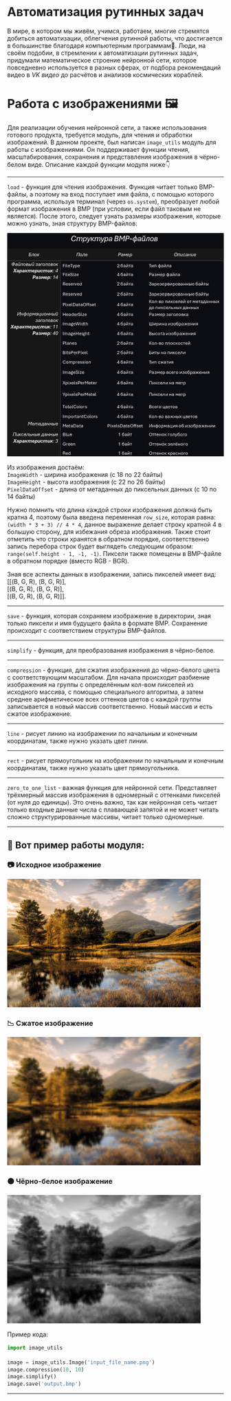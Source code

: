 # **Автоматизация рутинных задач**

В мире, в котором мы живём, учимся, работаем, многие стремятся добиться автоматизации, облегчения рутинной работы, что достигается в большинстве благодаря компьютерным программам🤖. Люди, на своём подобии, в стремлении к автоматизации рутинных задач, придумали математическое строение нейронной сети, которое повседневно используется в разных сферах, от подбора рекомендаций видео в _VK видео_ до расчётов и анализов космических кораблей.

# Работа с изображениями 🖼

Для реализации обучения нейронной сети, а также использования готового продукта, требуется модуль, для чтения и обработки изображений. В данном проекте, был написан `image_utils` модуль для работы с изображениями. Он поддерживает функции чтения, масштабирования, сохранения и представления изображения в чёрно-белом виде. Описание каждой функции модуля ниже👇

---

`load` - 
функция для чтения изображения. Функция читает только BMP-файлы, а поэтому на вход поступает имя файла, с помощью которого программа, используя терминал (через `os.system`), преобразует любой формат изображения в BMP (при условии, если файл таковым не является). После этого, следует узнать размеры изображения, которые можно узнать, зная структуру BMP-файлов:

![struct_bmp.jpg](Materials/struct_bmp.jpg)

Из изображения достаём:<br />
`ImageWidth` - ширина изображения (с 18 по 22 байты)<br />
`ImageHeight` - высота изображения (с 22 по 26 байты)<br />
`PixelDataOffset` - длина от метаданных до пиксельных данных (с 10 по 14 байты)

Нужно помнить что длина каждой строки изображения должна быть кратна 4, поэтому была введена переменная `row_size`, которая равна: `(width * 3 + 3) // 4 * 4`, данное выражение делает строку кратной 4 в большую сторону, для избежания обреза изображения. Также стоит отметить что строки хранятся в обратном порядке, соответственно запись перебора строк будет выглядеть следующим образом: `range(self.height - 1, -1, -1)`. Пиксели также помещены в BMP-файле в обратном порядке (вместо RGB - BGR).

Зная все аспекты данных в изображении, запись пикселей имеет вид: <br /> \[\[\(B, G, R), (B, G, R)], <br />\[\(B, G, R), (B, G, R)], <br />\[\(B, G, R), (B, G, R)]]. 

---

`save` - функция, которая сохраняем изображение в директории, зная только пиксели и имя будущего файла в формате BMP. Сохранение происходит с соответствием структуры BMP-файлов. 

---

`simplify` - функция, для преобразования изображения в чёрно-белое.

---

`compression` - функция, для сжатия изображения до чёрно-белого цвета с соответствующим масштабом. Для начала происходит разбиение изображения на группы с определённым кол-вом пикселей из исходного массива, с помощью специального алгоритма, а затем среднее арифметическое всех оттенков цветов с каждой группы записывается в новый массив соответственно. Новый массив и есть сжатое изображение.

---

`line` - рисует линию на изображении по начальным и конечным координатам, также нужно указать цвет линии.

---

`rect` - рисует прямоугольник на изображении по начальным и конечным координатам, также нужно указать цвет прямоугольника.

---

`zero_to_one_list` - важная функция для нейронной сети. Представляет трёхмерный массив изображения в одномерный с оттенками пикселей (от нуля до единицы). Это очень важно, так как нейронная сеть читает только входные данные числа с плавающей запятой и не может читать сложно структурированные массивы, читает только одномерные.

---

## 🎨 Вот пример работы модуля:

### 📷 Исходное изображение

<div>
    <img src="Materials/test_bmp_image_original.bmp" width="450" alt="Original">
</div>

### 📉 Сжатое изображение

<div>
    <img src="Materials/test_bmp_image_compression.bmp" width="450" alt="Compressed">
</div>

### ⚫ Чёрно-белое изображение

<div>
    <img src="Materials/test_bmp_image_simplify.bmp" width="450" alt="Original">
</div>

Пример кода:
```python
import image_utils

image = image_utils.Image('input_file_name.png')
image.compression(10, 10)
image.simplify()
image.save('output.bmp')
```

---

